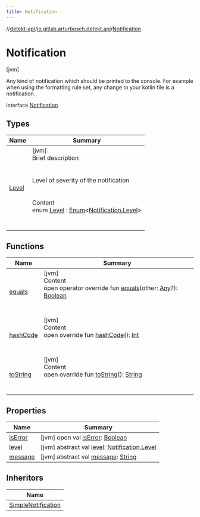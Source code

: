 ```yaml
---
title: Notification -
---
```

//[detekt-api](../../index.md)/[io.gitlab.arturbosch.detekt.api](../index.md)/[Notification](index.md)



# Notification  
 [jvm] 

Any kind of notification which should be printed to the console. For example when using the formatting rule set, any change to your kotlin file is a notification.

interface [Notification](index.md)   


## Types  
  
|  Name|  Summary| 
|---|---|
| [Level](-level/index.md)| [jvm]  <br>Brief description  <br><br><br>Level of severity of the notification<br><br>  <br>Content  <br>enum [Level](-level/index.md) : [Enum](https://kotlinlang.org/api/latest/jvm/stdlib/kotlin/-enum/index.html)<[Notification.Level](-level/index.md)>   <br><br><br>


## Functions  
  
|  Name|  Summary| 
|---|---|
| [equals](https://kotlinlang.org/api/latest/jvm/stdlib/kotlin/-any/equals.html)| [jvm]  <br>Content  <br>open operator override fun [equals](https://kotlinlang.org/api/latest/jvm/stdlib/kotlin/-any/equals.html)(other: [Any](https://kotlinlang.org/api/latest/jvm/stdlib/kotlin/-any/index.html)?): [Boolean](https://kotlinlang.org/api/latest/jvm/stdlib/kotlin/-boolean/index.html)  <br><br><br>
| [hashCode](https://kotlinlang.org/api/latest/jvm/stdlib/kotlin/-any/hash-code.html)| [jvm]  <br>Content  <br>open override fun [hashCode](https://kotlinlang.org/api/latest/jvm/stdlib/kotlin/-any/hash-code.html)(): [Int](https://kotlinlang.org/api/latest/jvm/stdlib/kotlin/-int/index.html)  <br><br><br>
| [toString](https://kotlinlang.org/api/latest/jvm/stdlib/kotlin/-any/to-string.html)| [jvm]  <br>Content  <br>open override fun [toString](https://kotlinlang.org/api/latest/jvm/stdlib/kotlin/-any/to-string.html)(): [String](https://kotlinlang.org/api/latest/jvm/stdlib/kotlin/-string/index.html)  <br><br><br>


## Properties  
  
|  Name|  Summary| 
|---|---|
| [isError](index.md#io.gitlab.arturbosch.detekt.api/Notification/isError/#/PointingToDeclaration/)|  [jvm] open val [isError](index.md#io.gitlab.arturbosch.detekt.api/Notification/isError/#/PointingToDeclaration/): [Boolean](https://kotlinlang.org/api/latest/jvm/stdlib/kotlin/-boolean/index.html)   <br>
| [level](index.md#io.gitlab.arturbosch.detekt.api/Notification/level/#/PointingToDeclaration/)|  [jvm] abstract val [level](index.md#io.gitlab.arturbosch.detekt.api/Notification/level/#/PointingToDeclaration/): [Notification.Level](-level/index.md)   <br>
| [message](index.md#io.gitlab.arturbosch.detekt.api/Notification/message/#/PointingToDeclaration/)|  [jvm] abstract val [message](index.md#io.gitlab.arturbosch.detekt.api/Notification/message/#/PointingToDeclaration/): [String](https://kotlinlang.org/api/latest/jvm/stdlib/kotlin/-string/index.html)   <br>


## Inheritors  
  
|  Name| 
|---|
| [SimpleNotification](../../io.gitlab.arturbosch.detekt.api.internal/-simple-notification/index.md)

